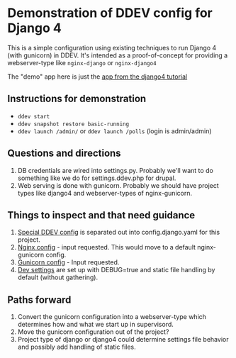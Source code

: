 # Demonstration of DDEV config for Django 4

This is a simple configuration using existing techniques to run Django 4 (with gunicorn) in DDEV. It's intended as a proof-of-concept for providing a webserver-type like `nginx-django` or `nginx-django4`

The "demo" app here is just the [app from the django4 tutorial](https://docs.djangoproject.com/en/4.0/intro/tutorial01/)


## Instructions for demonstration

* `ddev start`
* `ddev snapshot restore basic-running`
* `ddev launch /admin/` or `ddev launch /polls` (login is admin/admin)


## Questions and directions

1. DB credentials are wired into settings.py. Probably we'll want to do something like we do for settings.ddev.php for drupal.
2. Web serving is done with gunicorn. Probably we should have project types like django4 and webserver-types of nginx-gunicorn. 

## Things to inspect and that need guidance

1. [Special DDEV config](.ddev/config.django.yaml) is separated out into config.django.yaml for this project. 
1. [Nginx config](.ddev/nginx_full/nginx-site.conf) - input requested. This would move to a default nginx-gunicorn config.
2. [Gunicorn config](demo/config/gunicorn/dev.py) - Input requested.
3. [Dev settings](demo/demo/settings.py) are set up with DEBUG=true and static file handling by default (without gathering).

## Paths forward

1. Convert the gunicorn configuration into a webserver-type which determines how and what we start up in supervisord.
2. Move the gunicorn configuration out of the project?
3. Project type of django or django4 could determine settings file behavior and possibly add handling of static files.